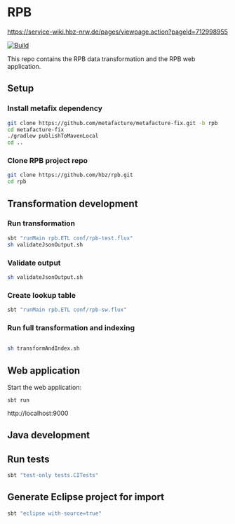 # RPB

https://service-wiki.hbz-nrw.de/pages/viewpage.action?pageId=712998955

[![Build](https://github.com/hbz/rpb/workflows/Build/badge.svg)](https://github.com/hbz/rpb/actions?query=workflow%3ABuild)

This repo contains the RPB data transformation and the RPB web application.

## Setup

### Install metafix dependency

```bash
git clone https://github.com/metafacture/metafacture-fix.git -b rpb
cd metafacture-fix
./gradlew publishToMavenLocal
cd ..
```

### Clone RPB project repo

```bash
git clone https://github.com/hbz/rpb.git
cd rpb
```

## Transformation development

### Run transformation

```bash
sbt "runMain rpb.ETL conf/rpb-test.flux"
sh validateJsonOutput.sh
```

### Validate output

```bash
sh validateJsonOutput.sh
```

### Create lookup table

```bash
sbt "runMain rpb.ETL conf/rpb-sw.flux"
```

### Run full transformation and indexing

```bash

sh transformAndIndex.sh
```

## Web application

Start the web application:

```
sbt run
```

http://localhost:9000

## Java development

## Run tests

```bash
sbt "test-only tests.CITests"
```

## Generate Eclipse project for import

```bash
sbt "eclipse with-source=true"
```
